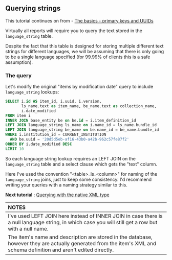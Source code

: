 ## Querying strings

This tutorial continues on from - [The basics - primary keys and UUIDs](TheBasics.md)

Virtually all reports will require you to query the text stored in the `language_string` table.

Despite the fact that this table is designed for storing multiple different text strings 
for different languages, we will be assuming that there is only going to be a single 
language specified (for 99.99% of clients this is a safe assumption).

### The query

Let's modify the original "items by modification date" query to include `language_string` lookups:

```sql
SELECT i.id AS item_id, i.uuid, i.version, 
       ls_name.text as item_name, be_name.text as collection_name,
       i.date_modified
FROM item i 
INNER JOIN base_entity be on be.id = i.item_definition_id
LEFT JOIN language_string ls_name on i.name_id = ls_name.bundle_id
LEFT JOIN language_string be_name on be.name_id = be_name.bundle_id
WHERE i.institution_id = CURRENT_INSTITUTION
  AND be.uuid = '20d5d5eb-af16-43b0-a42b-962c57fe87f2'
ORDER BY i.date_modified DESC
LIMIT 10
```

So each language string lookup requires an LEFT JOIN on the `language_string` table and a select clause which gets the "text" column.

Here I've used the convention "&lt;table&gt;\_ls\_&lt;column&gt;" for naming of the `language_string` joins, just to keep some consistency. I'd recommend writing your queries with a naming strategy similar to this.


**Next tutorial** : [Querying with the native XML type](QueryingXMLType.md)

NOTES|
:----|
I've used LEFT JOIN here instead of INNER JOIN in case there is a null language string, in which case you will still get a row but with a null name.|
The item's name and description are stored in the database, however they are actually generated from the item's XML and schema definition and aren't edited directly.|

